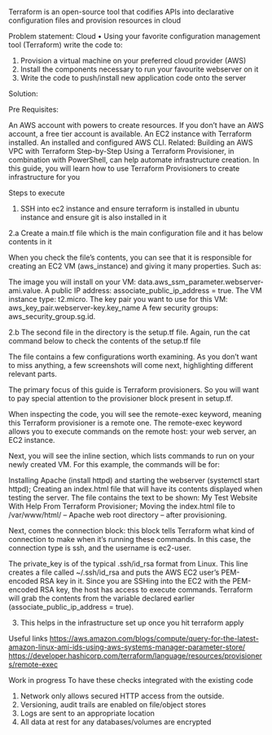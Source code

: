 Terraform is an open-source tool that codifies APIs into declarative configuration files and provision resources in cloud

Problem statement:
Cloud
•	Using your favorite configuration management tool (Terraform) write the code to:
1.	Provision a virtual machine on your preferred cloud provider (AWS)
2.	Install the components necessary to run your favourite webserver on it
3.	Write the code to push/install new application code onto the server

Solution:

Pre Requisites:

An AWS account with powers to create resources. If you don’t have an AWS account, a free tier account is available.
An EC2 instance with Terraform installed.
An installed and configured AWS CLI.
Related:
Building an AWS VPC with Terraform Step-by-Step
Using a Terraform Provisioner, in combination with PowerShell, can help automate infrastructure creation. In this guide, you will learn how to use Terraform Provisioners to create infrastructure for you

Steps to execute 

1) SSH into ec2 instance and ensure terraform is installed in ubuntu instance and ensure git is also installed in it

2.a Create a main.tf file which is the main configuration file and it has below contents in it

When you check the file’s contents, you can see that it is responsible for creating an EC2 VM (aws_instance) and giving it many properties. Such as:

The image you will install on your VM: data.aws_ssm_parameter.webserver-ami.value.
A public IP address: associate_public_ip_address = true.
The VM instance type: t2.micro.
The key pair you want to use for this VM: aws_key_pair.webserver-key.key_name
A few security groups: aws_security_group.sg.id.

2.b The second file in the directory is the setup.tf file. Again, run the cat command below to check the contents of the setup.tf file

The file contains a few configurations worth examining. As you don’t want to miss anything, a few screenshots will come next, highlighting different relevant parts.

The primary focus of this guide is Terraform provisioners. So you will want to pay special attention to the provisioner block present in setup.tf.

When inspecting the code, you will see the remote-exec keyword, meaning this Terraform provisioner is a remote one. The remote-exec keyword allows you to execute commands on the remote host: your web server, an EC2 instance.

Next, you will see the inline section, which lists commands to run on your newly created VM. For this example, the commands will be for:

Installing Apache (install httpd) and starting the webserver (systemctl start httpd);
Creating an index.html file that will have its contents displayed when testing the server. The file contains the text to be shown: My Test Website With Help From Terraform Provisioner;
Moving the index.html file to /var/www/html/ – Apache web root directory – after provisioning.

Next, comes the connection block: this block tells Terraform what kind of connection to make when it’s running these commands. In this case, the connection type is ssh, and the username is ec2-user.

The private_key is of the typical .ssh/id_rsa format from Linux. This line creates a file called ~/.ssh/id_rsa and puts the AWS EC2 user’s PEM-encoded RSA key in it. Since you are SSHing into the EC2 with the PEM-encoded RSA key, the host has access to execute commands. Terraform will grab the contents from the variable declared earlier (associate_public_ip_address = true).

3) This helps in the infrastructure set up once you hit terraform apply

Useful links 
https://aws.amazon.com/blogs/compute/query-for-the-latest-amazon-linux-ami-ids-using-aws-systems-manager-parameter-store/
https://developer.hashicorp.com/terraform/language/resources/provisioners/remote-exec

Work in progress 
To have these checks integrated with the existing code 

1.	Network only allows secured HTTP access from the outside. 
2.	Versioning, audit trails are enabled on file/object stores
3.	Logs are sent to an appropriate location
4.	All data at rest for any databases/volumes are encrypted
 




